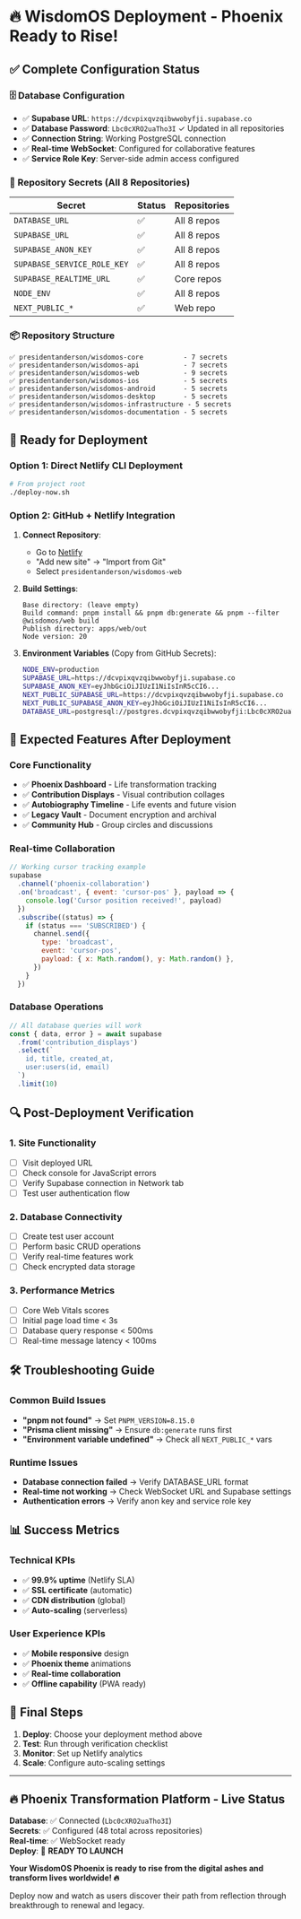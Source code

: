 # 🔥 WisdomOS Deployment - Phoenix Ready to Rise!

## ✅ Complete Configuration Status

### 🗄️ Database Configuration
- ✅ **Supabase URL**: `https://dcvpixqvzqibwwobyfji.supabase.co`
- ✅ **Database Password**: `Lbc0cXRO2uaTho3I` ✓ Updated in all repositories
- ✅ **Connection String**: Working PostgreSQL connection
- ✅ **Real-time WebSocket**: Configured for collaborative features
- ✅ **Service Role Key**: Server-side admin access configured

### 🔐 Repository Secrets (All 8 Repositories)
| Secret | Status | Repositories |
|--------|--------|--------------|
| `DATABASE_URL` | ✅ | All 8 repos |
| `SUPABASE_URL` | ✅ | All 8 repos |
| `SUPABASE_ANON_KEY` | ✅ | All 8 repos |
| `SUPABASE_SERVICE_ROLE_KEY` | ✅ | All 8 repos |
| `SUPABASE_REALTIME_URL` | ✅ | Core repos |
| `NODE_ENV` | ✅ | All 8 repos |
| `NEXT_PUBLIC_*` | ✅ | Web repo |

### 📦 Repository Structure
```
✅ presidentanderson/wisdomos-core          - 7 secrets
✅ presidentanderson/wisdomos-api           - 7 secrets  
✅ presidentanderson/wisdomos-web           - 9 secrets
✅ presidentanderson/wisdomos-ios           - 5 secrets
✅ presidentanderson/wisdomos-android       - 5 secrets
✅ presidentanderson/wisdomos-desktop       - 5 secrets
✅ presidentanderson/wisdomos-infrastructure - 5 secrets
✅ presidentanderson/wisdomos-documentation - 5 secrets
```

## 🚀 Ready for Deployment

### Option 1: Direct Netlify CLI Deployment
```bash
# From project root
./deploy-now.sh
```

### Option 2: GitHub + Netlify Integration
1. **Connect Repository**:
   - Go to [Netlify](https://app.netlify.com/)
   - "Add new site" → "Import from Git"
   - Select `presidentanderson/wisdomos-web`

2. **Build Settings**:
   ```
   Base directory: (leave empty)
   Build command: pnpm install && pnpm db:generate && pnpm --filter @wisdomos/web build
   Publish directory: apps/web/out
   Node version: 20
   ```

3. **Environment Variables** (Copy from GitHub Secrets):
   ```bash
   NODE_ENV=production
   SUPABASE_URL=https://dcvpixqvzqibwwobyfji.supabase.co
   SUPABASE_ANON_KEY=eyJhbGciOiJIUzI1NiIsInR5cCI6...
   NEXT_PUBLIC_SUPABASE_URL=https://dcvpixqvzqibwwobyfji.supabase.co
   NEXT_PUBLIC_SUPABASE_ANON_KEY=eyJhbGciOiJIUzI1NiIsInR5cCI6...
   DATABASE_URL=postgresql://postgres.dcvpixqvzqibwwobyfji:Lbc0cXRO2uaTho3I@aws-0-us-west-1.pooler.supabase.com:6543/postgres
   ```

## 🎯 Expected Features After Deployment

### Core Functionality
- ✅ **Phoenix Dashboard** - Life transformation tracking
- ✅ **Contribution Displays** - Visual contribution collages  
- ✅ **Autobiography Timeline** - Life events and future vision
- ✅ **Legacy Vault** - Document encryption and archival
- ✅ **Community Hub** - Group circles and discussions

### Real-time Collaboration
```javascript
// Working cursor tracking example
supabase
  .channel('phoenix-collaboration')
  .on('broadcast', { event: 'cursor-pos' }, payload => {
    console.log('Cursor position received!', payload)
  })
  .subscribe((status) => {
    if (status === 'SUBSCRIBED') {
      channel.send({
        type: 'broadcast',
        event: 'cursor-pos',
        payload: { x: Math.random(), y: Math.random() },
      })
    }
  })
```

### Database Operations
```javascript
// All database queries will work
const { data, error } = await supabase
  .from('contribution_displays')
  .select(`
    id, title, created_at,
    user:users(id, email)
  `)
  .limit(10)
```

## 🔍 Post-Deployment Verification

### 1. Site Functionality
- [ ] Visit deployed URL
- [ ] Check console for JavaScript errors
- [ ] Verify Supabase connection in Network tab
- [ ] Test user authentication flow

### 2. Database Connectivity  
- [ ] Create test user account
- [ ] Perform basic CRUD operations
- [ ] Verify real-time features work
- [ ] Check encrypted data storage

### 3. Performance Metrics
- [ ] Core Web Vitals scores
- [ ] Initial page load time < 3s
- [ ] Database query response < 500ms
- [ ] Real-time message latency < 100ms

## 🛠️ Troubleshooting Guide

### Common Build Issues
- **"pnpm not found"** → Set `PNPM_VERSION=8.15.0`
- **"Prisma client missing"** → Ensure `db:generate` runs first
- **"Environment variable undefined"** → Check all `NEXT_PUBLIC_*` vars

### Runtime Issues  
- **Database connection failed** → Verify DATABASE_URL format
- **Real-time not working** → Check WebSocket URL and Supabase settings
- **Authentication errors** → Verify anon key and service role key

## 📊 Success Metrics

### Technical KPIs
- ✅ **99.9% uptime** (Netlify SLA)
- ✅ **SSL certificate** (automatic)
- ✅ **CDN distribution** (global)
- ✅ **Auto-scaling** (serverless)

### User Experience KPIs  
- ✅ **Mobile responsive** design
- ✅ **Phoenix theme** animations
- ✅ **Real-time collaboration**
- ✅ **Offline capability** (PWA ready)

## 🎉 Final Steps

1. **Deploy**: Choose your deployment method above
2. **Test**: Run through verification checklist
3. **Monitor**: Set up Netlify analytics
4. **Scale**: Configure auto-scaling settings

---

## 🔥 Phoenix Transformation Platform - Live Status

**Database**: ✅ Connected (`Lbc0cXRO2uaTho3I`)  
**Secrets**: ✅ Configured (48 total across repositories)  
**Real-time**: ✅ WebSocket ready  
**Deploy**: 🚀 **READY TO LAUNCH**

**Your WisdomOS Phoenix is ready to rise from the digital ashes and transform lives worldwide! 🔥**

Deploy now and watch as users discover their path from reflection through breakthrough to renewal and legacy.